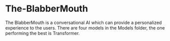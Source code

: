 # The-BlabberMouth
The BlabberMouth is a conversational AI which can provide a personalized experience to the users.
There are four models in the Models folder, the one performing the best is Transformer.
